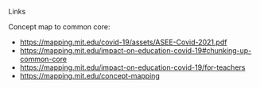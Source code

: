 Links

Concept map to common core:
* https://mapping.mit.edu/covid-19/assets/ASEE-Covid-2021.pdf
* https://mapping.mit.edu/impact-on-education-covid-19#chunking-up-common-core
* https://mapping.mit.edu/impact-on-education-covid-19/for-teachers
* https://mapping.mit.edu/concept-mapping

